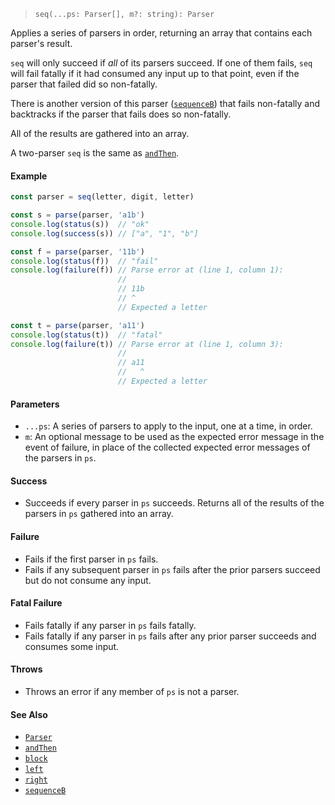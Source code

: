 <!--
 Copyright (c) 2020 Thomas J. Otterson
 
 This software is released under the MIT License.
 https://opensource.org/licenses/MIT
-->

> `seq(...ps: Parser[], m?: string): Parser`

Applies a series of parsers in order, returning an array that contains each parser's result.

`seq` will only succeed if *all* of its parsers succeed. If one of them fails, `seq` will fail fatally if it had consumed any input up to that point, even if the parser that failed did so non-fatally.

There is another version of this parser ([`sequenceB`](sequenceb.md)) that fails non-fatally and backtracks if the parser that fails does so non-fatally.

All of the results are gathered into an array.

A two-parser `seq` is the same as [`andThen`](andthen.md).

#### Example

```javascript
const parser = seq(letter, digit, letter)

const s = parse(parser, 'a1b')
console.log(status(s))  // "ok"
console.log(success(s)) // ["a", "1", "b"]

const f = parse(parser, '11b')
console.log(status(f))  // "fail"
console.log(failure(f)) // Parse error at (line 1, column 1):
                        //
                        // 11b
                        // ^
                        // Expected a letter

const t = parse(parser, 'a11')
console.log(status(t))  // "fatal"
console.log(failure(t)) // Parse error at (line 1, column 3):
                        //
                        // a11
                        //   ^
                        // Expected a letter
```

#### Parameters

* `...ps`: A series of parsers to apply to the input, one at a time, in order.
* `m`: An optional message to be used as the expected error message in the event of failure, in place of the collected expected error messages of the parsers in `ps`.

#### Success

* Succeeds if every parser in `ps` succeeds. Returns all of the results of the parsers in `ps` gathered into an array.

#### Failure

* Fails if the first parser in `ps` fails.
* Fails if any subsequent parser in `ps` fails after the prior parsers succeed but do not consume any input.

#### Fatal Failure

* Fails fatally if any parser in `ps` fails fatally.
* Fails fatally if any parser in `ps` fails after any prior parser succeeds and consumes some input.

#### Throws

* Throws an error if any member of `ps` is not a parser.

#### See Also

* [`Parser`](../types/parser.md)
* [`andThen`](andthen.md)
* [`block`](block.md)
* [`left`](left.md)
* [`right`](right.md)
* [`sequenceB`](sequenceb.md)